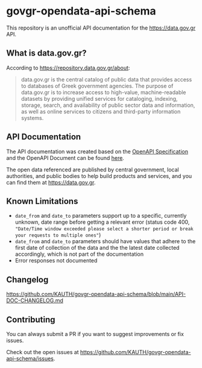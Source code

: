 # govgr-opendata-api-schema
This repository is an unofficial API documentation for the https://data.gov.gr API.

## What is data.gov.gr?
According to https://repository.data.gov.gr/about:

> data.gov.gr is the central catalog of public data that provides access to databases of Greek government agencies. The purpose of data.gov.gr is to increase access to high-value, machine-readable datasets by providing unified services for cataloging, indexing, storage, search, and availability of public sector data and information, as well as online services to citizens and third-party information systems.

## API Documentation
The API documentation was created based on the [OpenAPI Specification](https://swagger.io/specification/) and the OpenAPI Document can be found [here](https://github.com/KAUTH/govgr-opendata-api-schema/blob/main/openapi-data-gov-gr.yaml).

The open data referenced are published by central government, local authorities, and public bodies to help build products and services, and you can find them at https://data.gov.gr.

## Known Limitations
- `date_from` and `date_to` parameters support up to a specific, currently unknown, date range before getting a relevant
error (status code 400, `"Date/Time window exceeded please select a shorter period or break your requests to multiple ones"`)
- `date_from` and `date_to` parameters should have values that adhere to the first date of collection of the data and the
the latest date collected accordingly, which is not part of the documentation
- Error responses not documented

## Changelog
https://github.com/KAUTH/govgr-opendata-api-schema/blob/main/API-DOC-CHANGELOG.md

## Contributing
You can always submit a PR if you want to suggest improvements or fix issues.

Check out the open issues at https://github.com/KAUTH/govgr-opendata-api-schema/issues.
